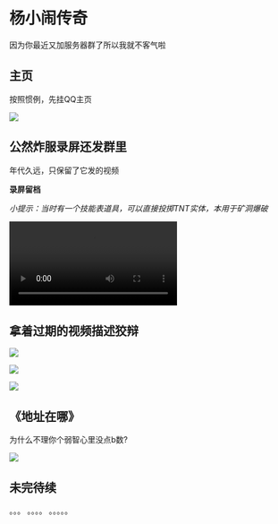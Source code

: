 # 杨小闹传奇

因为你最近又加服务器群了所以我就不客气啦

## 主页

按照惯例，先挂QQ主页

![](/others/杨小闹/QQ.jpg)

## 公然炸服录屏还发群里

年代久远，只保留了它发的视频

**录屏留档**

*小提示：当时有一个技能表道具，可以直接投掷TNT实体，本用于矿洞爆破*

![](/others/杨小闹/杨小闹的视频.mp4)

## 拿着过期的视频描述狡辩

![](/others/杨小闹/2.png)

![](/others/杨小闹/2.1.png)

![](/others/杨小闹/2.2.png)

## 《地址在哪》

为什么不理你个弱智心里没点b数?

![](/others/杨小闹/3.png)


## 未完待续
。。。
。。。。
。。。。。
